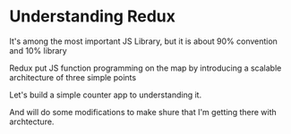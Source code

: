 # Understanding Redux

It's among the most important JS Library, but it is about 90% convention and 10% library

Redux put JS function programming on the map by introducing a scalable architecture of three simple points

Let's build a simple counter app to understanding it.

And will do some modifications to make shure that I'm getting there with archtecture.